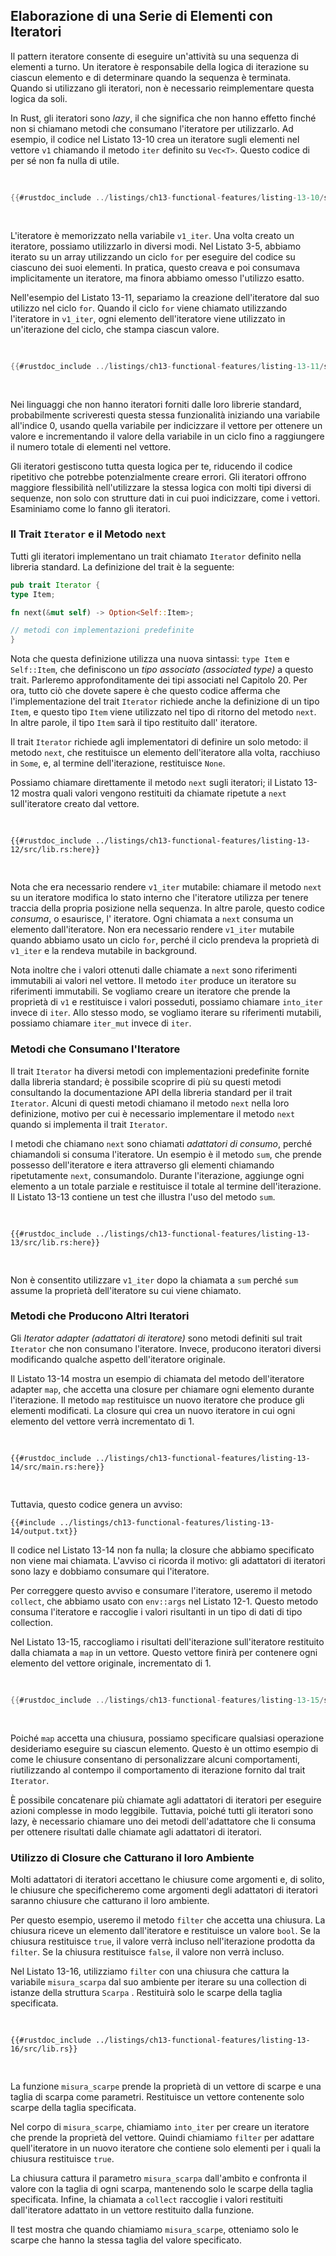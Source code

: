 ## Elaborazione di una Serie di Elementi con Iteratori

Il pattern iteratore consente di eseguire un'attività su una sequenza di elementi a turno. Un iteratore è responsabile della logica di iterazione su ciascun elemento e
di determinare quando la sequenza è terminata. Quando si utilizzano gli iteratori, non è necessario
reimplementare questa logica da soli.

In Rust, gli iteratori sono _lazy_, il che significa che non hanno effetto finché non si chiamano
metodi che consumano l'iteratore per utilizzarlo. Ad esempio, il codice nel
Listato 13-10 crea un iteratore sugli elementi nel vettore `v1` chiamando
il metodo `iter` definito su `Vec<T>`. Questo codice di per sé non fa nulla
di utile.

<Listing number="13-10" file-name="src/main.rs" caption="Creazione di un iteratore">

```rust
{{#rustdoc_include ../listings/ch13-functional-features/listing-13-10/src/main.rs:here}}
```

</Listing>

L'iteratore è memorizzato nella variabile `v1_iter`. Una volta creato un
iteratore, possiamo utilizzarlo in diversi modi. Nel Listato 3-5, abbiamo iterato su
un array utilizzando un ciclo `for` per eseguire del codice su ciascuno dei suoi elementi.
In pratica, questo creava e poi consumava implicitamente un iteratore, ma finora abbiamo omesso
l'utilizzo esatto.

Nell'esempio del Listato 13-11, separiamo la creazione dell'iteratore dal
suo utilizzo nel ciclo `for`. Quando il ciclo `for` viene chiamato utilizzando
l'iteratore in `v1_iter`, ogni elemento dell'iteratore viene utilizzato in un'iterazione del ciclo, che stampa ciascun valore.

<Listing number="13-11" file-name="src/main.rs" caption="Utilizzo di un iteratore in un ciclo `for`">

```rust
{{#rustdoc_include ../listings/ch13-functional-features/listing-13-11/src/main.rs:here}}
```

</Listing>

Nei linguaggi che non hanno iteratori forniti dalle loro librerie standard,
probabilmente scriveresti questa stessa funzionalità iniziando una variabile all'indice
0, usando quella variabile per indicizzare il vettore per ottenere un valore e
incrementando il valore della variabile in un ciclo fino a raggiungere il numero totale di elementi nel vettore.

Gli iteratori gestiscono tutta questa logica per te, riducendo il codice ripetitivo che
potrebbe potenzialmente creare errori. Gli iteratori offrono maggiore flessibilità nell'utilizzare la stessa
logica con molti tipi diversi di sequenze, non solo con strutture dati in cui puoi
indicizzare, come i vettori. Esaminiamo come lo fanno gli iteratori.

### Il Trait `Iterator` e il Metodo `next`

Tutti gli iteratori implementano un trait chiamato `Iterator` definito nella
libreria standard. La definizione del trait è la seguente:

```rust
pub trait Iterator {
type Item;

fn next(&mut self) -> Option<Self::Item>;

// metodi con implementazioni predefinite
}
```

Nota che questa definizione utilizza una nuova sintassi: `type Item` e `Self::Item`,
che definiscono un _tipo associato (associated type)_ a questo trait. Parleremo approfonditamente dei
tipi associati nel Capitolo 20. Per ora, tutto ciò che dovete sapere è che
questo codice afferma che l'implementazione del trait `Iterator` richiede anche la definizione di
un tipo `Item`, e questo tipo `Item` viene utilizzato nel tipo di ritorno del metodo `next`.
In altre parole, il tipo `Item` sarà il tipo restituito dall'
iteratore.

Il trait `Iterator` richiede agli implementatori di definire un solo metodo: il metodo `next`, che restituisce un elemento dell'iteratore alla volta, racchiuso in
`Some`, e, al termine dell'iterazione, restituisce `None`.

Possiamo chiamare direttamente il metodo `next` sugli iteratori; il Listato 13-12 mostra
quali valori vengono restituiti da chiamate ripetute a `next` sull'iteratore creato
dal vettore.

<Listing number="13-12" file-name="src/lib.rs" caption="Chiamata del metodo `next` su un iteratore">

```rust,noplayground
{{#rustdoc_include ../listings/ch13-functional-features/listing-13-12/src/lib.rs:here}}
```

</Listing>

Nota che era necessario rendere `v1_iter` mutabile: chiamare il metodo `next` su un
iteratore modifica lo stato interno che l'iteratore utilizza per tenere traccia della propria
posizione nella sequenza. In altre parole, questo codice _consuma_, o esaurisce, l'
iteratore. Ogni chiamata a `next` consuma un elemento dall'iteratore. Non era necessario
rendere `v1_iter` mutabile quando abbiamo usato un ciclo `for`, perché il ciclo prendeva
la proprietà di `v1_iter` e la rendeva mutabile in background.

Nota inoltre che i valori ottenuti dalle chiamate a `next` sono riferimenti immutabili
ai valori nel vettore. Il metodo `iter` produce un iteratore
su riferimenti immutabili. Se vogliamo creare un iteratore che prende
la proprietà di `v1` e restituisce i valori posseduti, possiamo chiamare `into_iter` invece di
`iter`. Allo stesso modo, se vogliamo iterare su riferimenti mutabili, possiamo chiamare
`iter_mut` invece di `iter`.

### Metodi che Consumano l'Iteratore

Il trait `Iterator` ha diversi metodi con implementazioni predefinite
fornite dalla libreria standard; è possibile scoprire di più su questi
metodi consultando la documentazione API della libreria standard per il trait `Iterator`. Alcuni di questi metodi chiamano il metodo `next` nella loro definizione, motivo per cui
è necessario implementare il metodo `next` quando si implementa il trait
`Iterator`.

I metodi che chiamano `next` sono chiamati _adattatori di consumo_, perché chiamandoli
si consuma l'iteratore. Un esempio è il metodo `sum`, che prende possesso
dell'iteratore e itera attraverso gli elementi chiamando ripetutamente `next`,
consumandolo. Durante l'iterazione, aggiunge ogni elemento a un totale parziale
e restituisce il totale al termine dell'iterazione. Il Listato 13-13 contiene un
test che illustra l'uso del metodo `sum`.

<Listing number="13-13" file-name="src/lib.rs" caption="Chiamata del metodo `sum` per ottenere il totale di tutti gli elementi nell'iteratore">

```rust,noplayground
{{#rustdoc_include ../listings/ch13-functional-features/listing-13-13/src/lib.rs:here}}
```

</Listing>

Non è consentito utilizzare `v1_iter` dopo la chiamata a `sum` perché `sum` assume
la proprietà dell'iteratore su cui viene chiamato.

### Metodi che Producono Altri Iteratori

Gli _Iterator adapter (adattatori di iteratore)_ sono metodi definiti sul trait `Iterator` che non
consumano l'iteratore. Invece, producono iteratori diversi modificando
qualche aspetto dell'iteratore originale.

Il Listato 13-14 mostra un esempio di chiamata del metodo dell'iteratore adapter `map`,
che accetta una closure per chiamare ogni elemento durante l'iterazione.
Il metodo `map` restituisce un nuovo iteratore che produce gli elementi modificati. La
closure qui crea un nuovo iteratore in cui ogni elemento del vettore verrà
incrementato di 1.

<Listing number="13-14" file-name="src/main.rs" caption="Chiamata dell'adattatore iteratore `map` per creare un nuovo iteratore">

```rust,not_desired_behavior
{{#rustdoc_include ../listings/ch13-functional-features/listing-13-14/src/main.rs:here}}
```

</Listing>

Tuttavia, questo codice genera un avviso:

```console
{{#include ../listings/ch13-functional-features/listing-13-14/output.txt}}
```

Il codice nel Listato 13-14 non fa nulla; la closure che abbiamo specificato
non viene mai chiamata. L'avviso ci ricorda il motivo: gli adattatori di iteratori sono lazy e
dobbiamo consumare qui l'iteratore.

Per correggere questo avviso e consumare l'iteratore, useremo il metodo `collect`,
che abbiamo usato con `env::args` nel Listato 12-1. Questo metodo consuma l'iteratore
e raccoglie i valori risultanti in un tipo di dati di tipo collection.

Nel Listato 13-15, raccogliamo i risultati dell'iterazione sull'iteratore
restituito dalla chiamata a `map` in un vettore. Questo vettore finirà per contenere
ogni elemento del vettore originale, incrementato di 1.

<Listing number="13-15" file-name="src/main.rs" caption="Chiamata del metodo `map` per creare un nuovo iteratore, quindi chiamata del metodo `collect` per utilizzare il nuovo iteratore e creare un vettore">

```rust
{{#rustdoc_include ../listings/ch13-functional-features/listing-13-15/src/main.rs:here}}
```

</Listing>

Poiché `map` accetta una chiusura, possiamo specificare qualsiasi operazione desideriamo eseguire
su ciascun elemento. Questo è un ottimo esempio di come le chiusure consentano di personalizzare alcuni
comportamenti, riutilizzando al contempo il comportamento di iterazione fornito dal trait `Iterator`.

È possibile concatenare più chiamate agli adattatori di iteratori per eseguire azioni complesse in
modo leggibile. Tuttavia, poiché tutti gli iteratori sono lazy, è necessario chiamare uno dei
metodi dell'adattatore che li consuma per ottenere risultati dalle chiamate agli adattatori di iteratori.

### Utilizzo di Closure che Catturano il loro Ambiente

Molti adattatori di iteratori accettano le chiusure come argomenti e, di solito, le chiusure
che specificheremo come argomenti degli adattatori di iteratori saranno chiusure che catturano
il loro ambiente.

Per questo esempio, useremo il metodo `filter` che accetta una chiusura. La
chiusura riceve un elemento dall'iteratore e restituisce un valore `bool`. Se la chiusura
restituisce `true`, il valore verrà incluso nell'iterazione prodotta da
`filter`. Se la chiusura restituisce `false`, il valore non verrà incluso.

Nel Listato 13-16, utilizziamo `filter` con una chiusura che cattura la variabile `misura_scarpa`
dal suo ambiente per iterare su una collection di istanze della struttura `Scarpa`
. Restituirà solo le scarpe della taglia specificata.

<Listing number="13-16" file-name="src/lib.rs" caption="Utilizzo del metodo `filter` con una chiusura che cattura `misura_scarpa`">

```rust,noplayground
{{#rustdoc_include ../listings/ch13-functional-features/listing-13-16/src/lib.rs}}
```

</Listing>

La funzione `misura_scarpe` prende la proprietà di un vettore di scarpe e una taglia di scarpa
come parametri. Restituisce un vettore contenente solo scarpe della taglia
specificata.

Nel corpo di `misura_scarpe`, chiamiamo `into_iter` per creare un iteratore
che prende la proprietà del vettore. Quindi chiamiamo `filter` per adattare quell'iteratore
in un nuovo iteratore che contiene solo elementi per i quali la chiusura
restituisce `true`.

La chiusura cattura il parametro `misura_scarpa` dall'ambito e
confronta il valore con la taglia di ogni scarpa, mantenendo solo le scarpe della taglia
specificata. Infine, la chiamata a `collect` raccoglie i valori restituiti dall'iteratore
adattato in un vettore restituito dalla funzione.

Il test mostra che quando chiamiamo `misura_scarpe`, otteniamo solo le scarpe
che hanno la stessa taglia del valore specificato.
